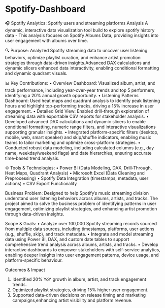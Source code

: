 # Spotify-Dashboard
🎧 Spotify Analytics: Spotify users and streaming platforms Analysis 
      A dynamic, interactive data visualization tool build to explore spotify history data - This analysis focuses on Spotify Albums Data, providing insights into user engagement with albums over time.

🔍 Purpose:
      Analyzed Spotify streaming data to uncover user listening behaviors, optimize playlist curation, and enhance artist promotion strategies through data-driven insights.Advanced DAX calculations and dynamic slicers enhanced data interactivity, enabling conditional formatting and dynamic quadrant visuals.

📊 Key Contributions:
    •	Overview Dashboard: Visualized album, artist, and track performance, including year-over-year trends and top 5 performers, identifying a 20% annual growth opportunity.
    •	Listening Patterns Dashboard: Used heat maps and quadrant analysis to identify peak listening hours and highlight top-performing tracks, driving a 15% increase in user engagement.
    • Detailed Grid View: Enabled drill-through exploration of streaming data with exportable CSV reports for stakeholder analysis.
    •	Developed advanced DAX calculations and dynamic slicers to enable conditional formatting, numeric range filters, and interactive visualizations supporting granular insights.
    •	Integrated platform-specific filters (desktop, mobile, web, smart speaker) and skip/shuffle indicators, enabling music teams to tailor marketing and optimize cross-platform strategies.
    •	Conducted robust data modeling, including calculated columns (e.g., day name, weekday/weekend flags) and date hierarchies, ensuring accurate time-based trend analysis.

⚙️ Tools & Technologies:
    •	Power BI (Data Modeling, DAX, Drill-Through, Heat Maps, Quadrant Analysis)
    •	Microsoft Excel (Data Cleaning and Preprocessing)
    •	Spotify Data Integration (timestamps, metadata, user actions)
    •	CSV Export Functionality

Business Problem:
    Designed to help Spotify’s music streaming division understand user listening behaviors across albums, artists, and tracks. The project aimed to solve the business problem of identifying patterns in user engagement, optimizing playlist strategies, and enhancing artist promotion through data-driven insights.


Scope & Goals:
• Analyze over 100,000 Spotify streaming records sourced from multiple data sources, including timestamps, platforms, user actions (e.g., shuffle, skip), and track metadata.
• Integrate and model streaming data using Power BI, DAX, and custom date tables to support comprehensive trend analysis across albums, artists, and tracks.
• Develop interactive dashboards to empower stakeholders with self-service analytics, enabling deeper insights into user engagement patterns, device usage, and platform-specific behaviour.

Outcomes & Impact
   1. Identified 20% YoY growth in album, artist, and track engagement trends.
   2. Optimized playlist strategies, driving 15% higher user engagement.
   3. Supported data-driven decisions on release timing and marketing campaigns,enhancing artist visibility and platform revenue.






     
